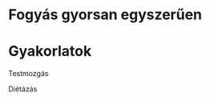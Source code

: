 <!DOCTYPE html>
<html>
<head>
<title>Fogyás</title>
 <h1>Fogyás gyorsan egyszerűen</h1> 
</head>
<body>

<h1>Gyakorlatok</h1>
<p>Testmozgás</p>
<p>Diétázás</p>

</body>
</html>
